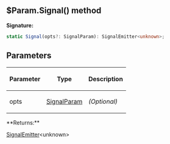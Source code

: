 
## $Param.Signal() method

**Signature:**

```typescript
static Signal(opts?: SignalParam): SignalEmitter<unknown>;
```

## Parameters

<table><thead><tr><th>

Parameter


</th><th>

Type


</th><th>

Description


</th></tr></thead>
<tbody><tr><td>

opts


</td><td>

[SignalParam](/reference/signalparam.md)


</td><td>

_(Optional)_


</td></tr>
</tbody></table>
**Returns:**

[SignalEmitter](/reference/signalemitter.md)<!-- -->&lt;unknown&gt;

